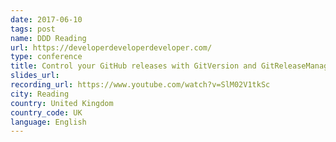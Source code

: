 ```yaml
---
date: 2017-06-10
tags: post
name: DDD Reading
url: https://developerdeveloperdeveloper.com/
type: conference
title: Control your GitHub releases with GitVersion and GitReleaseManager
slides_url:
recording_url: https://www.youtube.com/watch?v=SlM02V1tkSc
city: Reading
country: United Kingdom
country_code: UK
language: English
---
```

